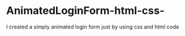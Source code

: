# AnimatedLoginForm-html-css-
I created a simply animated login form just by using css and html code 
